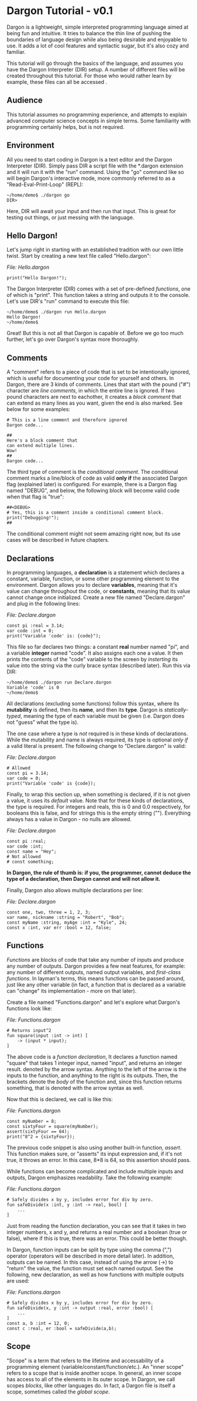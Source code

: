 # Dargon Tutorial - v0.1

Dargon is a lightweight, simple interpreted programming language aimed at being fun and intuitive. It tries to balance the thin line of pushing the boundaries of language design while also being desirable and enjoyable to use. It adds a lot of cool features and syntactic sugar, but it's also cozy and familiar. 

This tutorial will go through the basics of the language, and assumes you have the Dargon Interpreter (DIR) setup. A  number of different files will be created throughout this tutorial. For those who would rather learn by example, these files can all be accessed []("Here").

## Audience

This tutorial assumes no programming experience, and attempts to explain advanced computer science concepts in simple terms. Some familiarity with programming certainly helps, but is not required.

## Environment

All you need to start coding in Dargon is a text editor and the Dargon Interpreter (DIR). Simply pass DIR a script file with the *.dargon extension and it will run it with the "run" command. Using the "go" command like so will begin Dargon's interactive mode, more commonly referred to as a "Read-Eval-Print-Loop" (REPL):

```
~/home/demo$ ./dargon go
DIR>
```

Here, DIR will await your input and then run that input. This is great for testing out things, or just messing with the language.

## Hello Dargon!

Let's jump right in starting with an established tradition with our own little twist. Start by creating a new text file called "Hello.dargon":

*File: Hello.dargon*

```
print("Hello Dargon!");
```

The Dargon Interpreter (DIR) comes with a set of pre-defined *functions*, one of which is "print". This function takes a string and outputs it to the console. Let's use DIR's "run" command to execute this file:

```
~/home/demo$ ./dargon run Hello.dargon
Hello Dargon!
~/home/demo$ 
```

Great! But this is not all that Dargon is capable of. Before we go too much further, let's go over Dargon's syntax more thoroughly.

## Comments

A "comment" refers to a piece of code that is set to be intentionally ignored, which is useful for documenting your code for yourself and others. In Dargon, there are 3 kinds of comments. Lines that start with the pound ("#") character are *line comments*, in which the entire line is ignored. If two pound characters are next to eachother, it creates a *block comment* that can extend as many lines as you want, given the end is also marked. See below for some examples:

```
# This is a line comment and therefore ignored
Dargon code...

##
Here's a block comment that
can extend multiple lines.
Wow!
##
Dargon code...
```

The third type of comment is the *conditional comment*. The conditional comment marks a line/block of code as valid **only if** the associated Dargon flag (explained later) is configured. For example, there is a Dargon flag named "DEBUG", and below, the following block will become valid code when that flag is "true":

```
##<DEBUG>
# Yes, this is a comment inside a conditional comment block.
print("Debugging!");
##
```

The conditional comment might not seem amazing right now, but its use cases will be described in future chapters.

## Declarations

In programming languages, a **declaration** is a statement which declares a constant, variable, function, or some other programming element to the environment. Dargon allows you to declare **variables**, meaning that it's value can change throughout the code, or **constants**, meaning that its value cannot change once initialized. Create a new file named "Declare.dargon" and plug in the following lines:

*File: Declare.dargon*

```
const pi :real = 3.14;
var code :int = 0;
print("Variable 'code' is: {code}");
```

This file so far declares two things: a constant **real** number named "pi", and a variable **integer** named "code". It also assigns each one a value. It then prints the contents of the "code" variable to the screen by *insterting* its value into the string via the curly brace syntax (described later). Run this via DIR:

```
~/home/demo$ ./dargon run Declare.dargon
Variable 'code' is 0
~/home/demo$ 
```

All declarations (excluding some functions) follow this syntax, where its **mutability** is defined, then its **name**, and then its **type**. Dargon is *statically-typed*, meaning the type of each variable must be given (i.e. Dargon does not "guess" what the type is).

The one case where a type is *not* required is in these kinds of declarations. While the mutability and name is always required, its type is optional *only if* a valid literal is present. The following change to "Declare.dargon" is valid:

*File: Declare.dargon*

```
# Allowed
const pi = 3.14;
var code = 0;
print("Variable 'code' is {code});
```

Finally, to wrap this section up, when something is declared, if it is not given a value, it uses its *default* value. Note that for these kinds of declarations, the type is required. For integers and reals, this is 0 and 0.0 respectively, for booleans this is false, and for strings this is the empty string (""). Everything always has a value in Dargon - no nulls are allowed.

*File: Declare.dargon*

```
const pi :real;
var code :int;
const name = "Hey";
# Not allowed
# const something;
```

**In Dargon, the rule of thumb is: if you, the programmer, cannot deduce the type of a declaration, then Dargon cannot and will not allow it.**

Finally, Dargon also allows multiple declarations per line:

*File: Declare.dargon*

```
const one, two, three = 1, 2, 3;
var name, nickname :string = "Robert", "Bob";
const myName :string, myAge :int = "Kyle", 24;
const x :int, var err :bool = 12, false;
```

## Functions

*Functions* are blocks of code that take any number of inputs and produce any number of outputs. Dargon provides a few neat features, for example: any number of different outputs, named output variables, and *first-class functions*. In layman's terms, this means functions can be passed around, just like any other variable (in fact, a function that is declared as a variable can "change" its implementation - more on that later). 

Create a file named "Functions.dargon" and let's explore what Dargon's functions look like:

*File: Functions.dargon*

```
# Returns input^2
fun square(input :int -> int) [
    -> (input * input);
]
```

The above code is a *function declaration*, It declares a function named "square" that takes 1 integer input, named "input", and returns an integer result. denoted by the arrow syntax. Anything to the left of the arrow is the inputs to the function, and anything to the right is its outputs. Then, the brackets denote the *body* of the function and, since this function returns something, that is denoted with the arrow syntax as well.

Now that this is declared, we call is like this:

*File: Functions.dargon*

```
const myNumber = 8;
const sixtyFour = square(myNumber);
assert(sixtyFour == 64);
print("8^2 = {sixtyFour});
```

The previous code snippet is also using another built-in function, *assert*. This function makes sure, or "asserts" its input expression and, if it's not true, it throws an error. In this case, 8*8 is 64, so this assertion should pass.

While functions can become complicated and include multiple inputs and outputs, Dargon emphasizes readability. Take the following example:

*File: Functions.dargon*

```
# Safely divides x by y, includes error for div by zero.
fun safeDivide(x :int, y :int -> real, bool) [
    ...
]
```

Just from reading the function declaration, you can see that it takes in two integer numbers, x and y, and returns a real number and a boolean (true or false), where if this is true, there was an error. This could be better though.

In Dargon, function inputs can be split by type using the comma (",") operator (operators will be described in more detail later). In addition, outputs can be named. In this case, instead of using the arrow (->) to "return" the value, the function must set each named output. See the following, new declaration, as well as how functions with multiple outputs are used:

*File: Functions.dargon*

```
# Safely divides x by y, includes error for div by zero.
fun safeDivide(x, y :int -> output :real, error :bool) [
    ...
]
const a, b :int = 12, 0;
const c :real, er :bool = safeDivide(a,b);
```

## Scope

"Scope" is a term that refers to the lifetime and accessability of a programming element (variable/constant/function/etc.). An "inner scope" refers to a scope that is inside another scope. In general, an inner scope has access to all of the elements in its outer scope. In Dargon, we call scopes *blocks*, like other languages do. In fact, a Dargon file is itself a scope, sometimes called the *global scope*.
